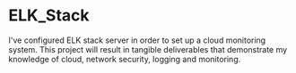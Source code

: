 # ELK_Stack
I've configured ELK stack server in order to set up a cloud monitoring system. This project will result in tangible deliverables that demonstrate my knowledge of cloud, network security, logging and monitoring.
